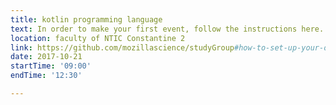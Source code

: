 ```yaml
---
title: kotlin programming language
text: In order to make your first event, follow the instructions here.
location: faculty of NTIC Constantine 2 
link: https://github.com/mozillascience/studyGroup#how-to-set-up-your-own-mozilla-study-group-website
date: 2017-10-21
startTime: '09:00'
endTime: '12:30'

---
```

